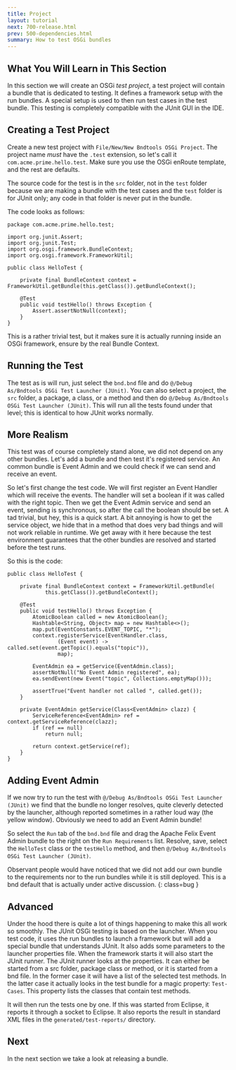 ```yaml
---
title: Project
layout: tutorial
next: 700-release.html
prev: 500-dependencies.html
summary: How to test OSGi bundles
---
```


## What You Will Learn in This Section

In this section we will create an OSGi _test project_, a test project will contain a bundle that is dedicated to testing. It defines a framework setup with the run bundles. A special setup is used to then run test cases in the test bundle. This testing is completely compatible with the JUnit GUI in the IDE.

## Creating a Test Project

Create a new test project with `File/New/New Bndtools OSGi Project`. The project name *must* have the `.test` extension, so let's call it `com.acme.prime.hello.test`. Make sure you use the OSGi enRoute template, and the rest are defaults.

The source code for the test is in the `src` folder, not in the `test` folder because we are making a bundle with the test cases and the `test` folder is for JUnit only; any code in that folder is never put in the bundle.

The code looks as follows:

	package com.acme.prime.hello.test;
	
	import org.junit.Assert;
	import org.junit.Test;
	import org.osgi.framework.BundleContext;
	import org.osgi.framework.FrameworkUtil;
	
	public class HelloTest {
	
	    private final BundleContext context = FrameworkUtil.getBundle(this.getClass()).getBundleContext();
	    
	    @Test
	    public void testHello() throws Exception {
	    	Assert.assertNotNull(context);
	    }
	}

This is a rather trivial test, but it makes sure it is actually running inside an OSGi framework, ensure by the real Bundle Context.

## Running the Test

The test as is will run, just select the `bnd.bnd` file and do `@/Debug As/Bndtools OSGi Test Launcher (JUnit)`. You can also select a project, the `src` folder, a package, a class, or a method and then do `@/Debug As/Bndtools OSGi Test Launcher (JUnit)`. This will run all the tests found under that level; this is identical to how JUnit works normally.

## More Realism

This test was of course completely stand alone, we did not depend on any other bundles. Let's add a bundle and then test it's registered service. An common bundle is Event Admin and we could check if we can send and receive an event.

So let's first change the test code. We will first register an Event Handler which will receive the events. The handler will set a boolean if it was called with the right topic. Then we get the Event Admin service and send an event, sending is synchronous, so after the call the boolean should be set. A tad trivial, but hey, this is a quick start. A bit annoying is how to get the service object, we hide that in a method that does very bad things and will not work reliable in runtime. We get away with it here because the test environment guarantees that the other bundles are resolved and started before the test runs.

So this is the code:

	public class HelloTest {
	
		private final BundleContext context = FrameworkUtil.getBundle(
				this.getClass()).getBundleContext();
	
		@Test
		public void testHello() throws Exception {
			AtomicBoolean called = new AtomicBoolean();
			Hashtable<String, Object> map = new Hashtable<>();
			map.put(EventConstants.EVENT_TOPIC, "*");
			context.registerService(EventHandler.class,
					(Event event) -> called.set(event.getTopic().equals("topic")),
					map);
	
			EventAdmin ea = getService(EventAdmin.class);
			assertNotNull("No Event Admin registered", ea);
			ea.sendEvent(new Event("topic", Collections.emptyMap()));
	
			assertTrue("Event handler not called ", called.get());
		}
	
		private EventAdmin getService(Class<EventAdmin> clazz) {
			ServiceReference<EventAdmin> ref = context.getServiceReference(clazz);
			if (ref == null)
				return null;
	
			return context.getService(ref);
		}
	}

## Adding Event Admin

If we now try to run the test with `@/Debug As/Bndtools OSGi Test Launcher (JUnit)` we find that the bundle no longer resolves, quite cleverly detected by the launcher, although reported sometimes in a rather loud way (the yellow window). Obviously we need to add an Event Admin bundle! 

So select the `Run` tab of the `bnd.bnd` file and drag the Apache Felix Event Admin bundle to the right on the `Run Requirements` list. Resolve, save, select the `HelloTest` class or the `testHello` method, and then `@/Debug As/Bndtools OSGi Test Launcher (JUnit)`.

Observant people would have noticed that we did not add our own bundle to the requirements nor to the run bundles while it is still deployed. This is a bnd default that is actually under active discussion.
{: class=bug }

## Advanced

Under the hood there is quite a lot of things happening to make this all work so smoothly. The JUnit OSGi testing is based on the launcher. When you test code, it uses the run bundles to launch a framework but will add a special bundle that understands JUnit. It also adds some parameters to the launcher properties file. When the framework starts it will also start the JUnit runner. The JUnit runner looks at the properties. It can either be started from a src folder, package class or method, or it is started from a bnd file. In the former case it will have a list of the selected test methods. In the latter case it actually looks in the test bundle for a magic property: `Test-Cases`. This property lists the classes that contain test methods. 

It will then run the tests one by one. If this was started from Eclipse, it reports it through a socket to Eclipse. It also reports the result in standard XML files in the `generated/test-reports/` directory. 

## Next

In the next section we take a look at releasing a bundle.

 